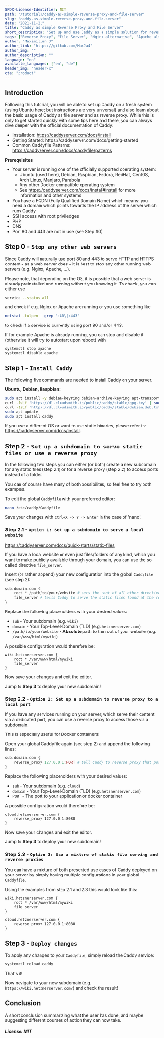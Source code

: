 ```yaml
---
SPDX-License-Identifier: MIT
path: "/tutorials/caddy-as-simple-reverse-proxy-and-file-server"
slug: "caddy-as-simple-reverse-proxy-and-file-server"
date: "2021-11-21"
title: "Caddy as simple Reverse Proxy and File Server"
short_description: "Set up and use Caddy as a simple solution for reverse proxying and file serving."
tags: ["Reverse Proxy", "File Server", "Nginx alternative", "Apache alternative", "Docker tools"]
author: "Maximilian J"
author_link: "https://github.com/MaxJa4"
author_img: ""
author_description: ""
language: "en"
available_languages: ["en", "de"]
header_img: "header-x"
cta: "product"
---
```


<!--
ToDo:
- PHP req?
- DNS setup
- Mention Auto-HTTPS
- Mention API / CLI
- Mention header, redir/rewrite
- Add php_fpm to proxy example
- Link step mentions to their headlines
 -->

## Introduction

Following this tutorial, you will be able to set up Caddy on a fresh system (using Ubuntu here; but instructions are very universal) and also learn about the basic usage of Caddy as file server and as reverse proxy.
While this is only to get started quickly with some tips here and there, you can always dive deeper with the official documentation of Caddy:
* Installation: https://caddyserver.com/docs/install
* Getting Started: https://caddyserver.com/docs/getting-started
* Common Caddyfile Patterns: https://caddyserver.com/docs/caddyfile/patterns

**Prerequisites**

* Your server is running one of the officially supported operating system:
  * Ubuntu (used here), Debian, Raspbian, Fedora, RedHat, CentOS, Arch Linux, Manjaro, Parabola
  * Any other Docker compatible operating system
  * See https://caddyserver.com/docs/install#install for more information and other systems
* You have a FQDN (Fully Qualified Domain Name) which means: you need a domain which points towards the IP address of the server which runs Caddy
* SSH access with root priviledges
* PHP <!-- CHECK AND REPLACE -->
* DNS <!-- DNS setup -->
* Port 80 and 443 are not in use (see Step #0)

## Step 0 - `Stop any other web servers`

Since Caddy will naturally use port 80 and 443 to serve HTTP and HTTPS content - as a web server does - it is best to stop any other running web servers (e.g. Nginx, Apache, ...).

Please note, that depending on the OS, it is possible that a web server is already preinstalled and running without you knowing it.
To check, you can either use
```bash
service --status-all
```
and check if e.g. Nginx or Apache are running or you use something like
```bash
netstat -tulpen | grep ":80\|:443"
```
to check if a service is currently using port 80 and/or 443.

If for example Apache is already running, you can stop and disable it (otherwise it will try to autostart upon reboot) with
```
systemctl stop apache
systemctl disable apache
```

## Step 1 - `Install Caddy`

The following five commands are needed to install Caddy on your server.

**Ubuntu, Debian, Raspbian:**
```bash
sudo apt install -y debian-keyring debian-archive-keyring apt-transport-https
curl -1sLf 'https://dl.cloudsmith.io/public/caddy/stable/gpg.key' | sudo tee /etc/apt/trusted.gpg.d/caddy-stable.asc
curl -1sLf 'https://dl.cloudsmith.io/public/caddy/stable/debian.deb.txt' | sudo tee /etc/apt/sources.list.d/caddy-stable.list
sudo apt update
sudo apt install caddy
```

If you use a different OS or want to use static binaries, please refer to: https://caddyserver.com/docs/install.

## Step 2 - `Set up a subdomain to serve static files or use a reverse proxy`

In the following two steps you can either (or both) create a new subdomain for any static files (step 2.1) or for a reverse proxy (step 2.2) to access ports instead of a folder.

You can of course have many of both possibilites, so feel free to try both examples.

To edit the global `Caddyfile` with your preferred editor:
```bash
nano /etc/caddy/Caddyfile
```
Save your changes with `Ctrl+X -> Y -> Enter` in the case of 'nano'.

### Step 2.1 - `Option 1: Set up a subdomain to serve a local website`
https://caddyserver.com/docs/quick-starts/static-files

If you have a local website or even just files/folders of any kind, which you want to make publicly available through your domain, you can use the so called directive `file_server`.

Insert (or rather append) your new configuration into the global `Caddyfile` (see step 2):
```php
sub.domain.com {
    root * /path/to/your/website # sets the root of all other directives
    file_server # tells Caddy to serve the static files found at the root (see above)
}
```
Replace the following placeholders with your desired values:
* `sub` - Your subdomain (e.g. `wiki`)
* `domain` - Your Top-Level-Domain (TLD) (e.g. `hetznerserver.com`)
* `/path/to/your/website` - **Absolute** path to the root of your website (e.g. `/var/www/html/mywiki`)

A possible configuration would therefore be:
```
wiki.hetznerserver.com {
    root * /var/www/html/mywiki
    file_server
}
```
Now save your changes and exit the editor.

Jump to **Step 3** to deploy your new subdomain!

### Step 2.2 - `Option 2: Set up a subdomain to reverse proxy to a local port`

If you have any services running on your server, which serve their content via a dedicated port, you can use a reverse proxy to access those via a subdomain.

This is especially useful for Docker containers!

Open your global Caddyfile again (see step 2) and append the following lines:
```php
sub.domain.com {
    reverse_proxy 127.0.0.1:PORT # tell Caddy to reverse proxy that port to your subdomain
}
```
Replace the following placeholders with your desired values:
* `sub` - Your subdomain (e.g. `cloud`)
* `domain` - Your Top-Level-Domain (TLD) (e.g. `hetznerserver.com`)
* `PORT` - The port to your application or docker container

A possible configuration would therefore be:
```
cloud.hetznerserver.com {
    reverse_proxy 127.0.0.1:8080
}
```
Now save your changes and exit the editor.

Jump to **Step 3** to deploy your new subdomain!

### Step 2.3 - `Option 3: Use a mixture of static file serving and reverse proxies`

You can have a mixture of both presented use cases of Caddy deployed on your server by simply having multiple configurations in your global `Caddyfile`.

Using the examples from step 2.1 and 2.3 this would look like this:
```
wiki.hetznerserver.com {
    root * /var/www/html/mywiki
    file_server
}

cloud.hetznerserver.com {
    reverse_proxy 127.0.0.1:8080
}
```

## Step 3 - `Deploy changes`

To apply any changes to your `Caddyfile`, simply reload the Caddy service:
```bash
systemctl reload caddy
```

That's it!

Now navigate to your new subdomain (e.g. `https://wiki.hetznerserver.com/`) and check the result!

## Conclusion

A short conclusion summarizing what the user has done, and maybe suggesting different courses of action they can now take.

##### License: MIT

<!--

Contributor's Certificate of Origin

By making a contribution to this project, I certify that:

(a) The contribution was created in whole or in part by me and I have
    the right to submit it under the license indicated in the file; or

(b) The contribution is based upon previous work that, to the best of my
    knowledge, is covered under an appropriate license and I have the
    right under that license to submit that work with modifications,
    whether created in whole or in part by me, under the same license
    (unless I am permitted to submit under a different license), as
    indicated in the file; or

(c) The contribution was provided directly to me by some other person
    who certified (a), (b) or (c) and I have not modified it.

(d) I understand and agree that this project and the contribution are
    public and that a record of the contribution (including all personal
    information I submit with it, including my sign-off) is maintained
    indefinitely and may be redistributed consistent with this project
    or the license(s) involved.

Signed-off-by: [submitter's name and email address here]

-->

